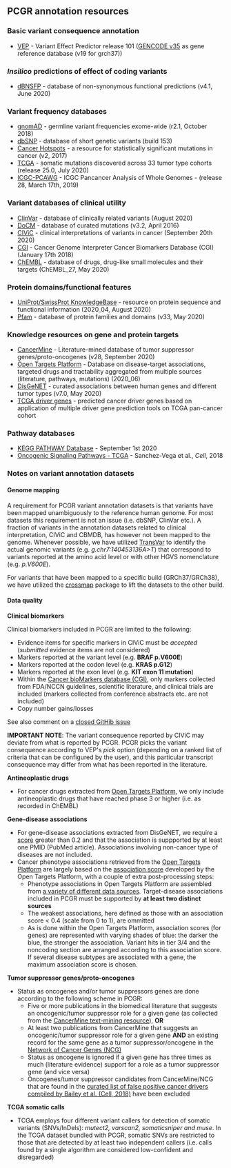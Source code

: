 ## PCGR annotation resources

### Basic variant consequence annotation
  * [VEP](http://www.ensembl.org/info/docs/tools/vep/index.html) - Variant Effect Predictor release 101 ([GENCODE v35](https://www.gencodegenes.org/human/) as gene reference database (v19 for grch37))

###  *Insilico* predictions of effect of coding variants
  * [dBNSFP](https://sites.google.com/site/jpopgen/dbNSFP) - database of non-synonymous functional predictions (v4.1, June 2020)

###  Variant frequency databases
  * [gnomAD](http://exac.broadinstitute.org/) - germline variant frequencies exome-wide (r2.1, October 2018)
  * [dbSNP](http://www.ncbi.nlm.nih.gov/SNP/) - database of short genetic variants (build 153)
  * [Cancer Hotspots](http://cancerhotspots.org) - a resource for statistically significant mutations in cancer (v2, 2017)
  * [TCGA](https://portal.gdc.cancer.gov/) - somatic mutations discovered across 33 tumor type cohorts (release 25.0, July 2020)
  * [ICGC-PCAWG](http://docs.icgc.org/pcawg/) - ICGC Pancancer Analysis of Whole Genomes - (release 28, March 17th, 2019)

### Variant databases of clinical utility
  * [ClinVar](http://www.ncbi.nlm.nih.gov/clinvar/) - database of clinically related variants (August 2020)
  * [DoCM](http://docm.genome.wustl.edu) - database of curated mutations (v3.2, April 2016)
  * [CIViC](http://civic.genome.wustl.edu) - clinical interpretations of variants in cancer (September 20th 2020)
  * [CGI](http://www.cancergenomeinterpreter.org/biomarkers) - Cancer Genome Interpreter Cancer Biomarkers Database (CGI) (January 17th 2018)
  * [ChEMBL](https://www.ebi.ac.uk/chembl/) - database of drugs, drug-like small molecules and their targets (ChEMBL_27, May 2020)

### Protein domains/functional features
  * [UniProt/SwissProt KnowledgeBase](http://www.uniprot.org) - resource on protein sequence and functional information (2020_04, August 2020)
  * [Pfam](http://pfam.xfam.org) - database of protein families and domains (v33, May 2020)

### Knowledge resources on gene and protein targets
  * [CancerMine](https://zenodo.org/record/3525385#.XcHblUVKiL4) - Literature-mined database of tumor suppressor genes/proto-oncogenes (v28, September 2020)
  * [Open Targets Platform](https://www.targetvalidation.org/) - Database on disease-target associations, targeted drugs and tractability aggregated from multiple sources (literature, pathways, mutations) (2020_06)
  * [DisGeNET](http://www.disgenet.org) - curated associations between human genes and different tumor types (v7.0, May 2020)
  * [TCGA driver genes](https://www.ncbi.nlm.nih.gov/pubmed/29625053) - predicted cancer driver genes based on application of multiple driver gene prediction tools on TCGA pan-cancer cohort

### Pathway databases
  * [KEGG PATHWAY Database](http://www.genome.jp/kegg/pathway.htm) - September 1st 2020
  * [Oncogenic Signaling Pathways - TCGA](https://www.ncbi.nlm.nih.gov/pubmed/29625050) - Sanchez-Vega et al., *Cell*, 2018

### Notes on variant annotation datasets

#### Genome mapping

A requirement for PCGR variant annotation datasets is that variants have been mapped unambiguously to the reference human genome. For most datasets this requirement is not an issue (i.e. dbSNP, ClinVar etc.). A fraction of variants in the annotation datasets related to clinical interpretation, CIViC and CBMDB, has however not been mapped to the genome. Whenever possible, we have utilized [TransVar](http://bioinformatics.mdanderson.org/transvarweb/) to identify the actual genomic variants (e.g. _g.chr7:140453136A>T_) that correspond to variants reported at the amino acid level or with other HGVS nomenclature (e.g. _p.V600E_).

For variants that have been mapped to a specific build (GRCh37/GRCh38), we have utilized the [crossmap](http://crossmap.sourceforge.net/) package to lift the datasets to the other build.

#### Data quality

__Clinical biomarkers__

Clinical biomarkers included in PCGR are limited to the following:

* Evidence items for specific markers in CIViC must be *accepted* (*submitted* evidence items are not considered)
* Markers reported at the variant level (e.g. __BRAF p.V600E__)
* Markers reported at the codon level (e.g. __KRAS p.G12__)
* Markers reported at the exon level (e.g. __KIT exon 11 mutation__)
* Within the [Cancer bioMarkers database (CGI)](https://www.cancergenomeinterpreter.org/biomarkers), only markers collected from FDA/NCCN guidelines, scientific literature, and clinical trials are included (markers collected from conference abstracts etc. are not included)
* Copy number gains/losses

See also comment on a [closed GitHib issue](https://github.com/sigven/pcgr/issues/37#issuecomment-391966286)

__IMPORTANT NOTE__: The variant consequence reported by CIViC may deviate from what is reported by PCGR. PCGR picks the variant consequence according to VEP's _pick_ option (depending on a ranked list of criteria that can be configured by the user), and this particular transcript consequence may differ from what has been reported in the literature.

__Antineoplastic drugs__

- For cancer drugs extracted from [Open Targets Platform](https://www.targetvalidation.org), we only include antineoplastic drugs that have reached phase 3 or higher (i.e. as recorded in ChEMBL)

__Gene-disease associations__

- For gene-disease associations extracted from DisGeNET, we require a [score](http://www.disgenet.org/web/DisGeNET/menu/dbinfo#score) greater than 0.2 and that the association is suppported by at least one PMID (PubMed article). Associations involving non-cancer type of diseases are not included.
- Cancer phenotype associations retrieved from the [Open Targets Platform](https://www.targetvalidation.org/) are largely based on the [association score](https://docs.targetvalidation.org/getting-started/scoring) developed by the Open Targets Platform, with a couple of extra post-processing steps:
	- Phenotype associations in Open Targets Platform are assembled from [a variety of different data sources](https://docs.targetvalidation.org/data-sources/data-sources). Target-disease associations included in PCGR must be supported by **at least two distinct sources**
	- The weakest associations, here defined as those with an association score < 0.4 (scale from 0 to 1), are ommitted
	- As is done within the Open Targets Platform, association scores (for genes) are represented with varying shades of blue: the darker the blue, the stronger the association. Variant hits in tier 3/4 and the noncoding section are arranged according to this association score. If several disease subtypes are associated with a gene, the maximum association score is chosen.

__Tumor suppressor genes/proto-oncogenes__

- Status as oncogenes and/or tumor suppressors genes are done according to the following scheme in PCGR:
     - Five or more publications in the biomedical literature that suggests an oncogenic/tumor suppressor role for a given gene (as collected from the [CancerMine text-mining resource](http://bionlp.bcgsc.ca/cancermine/)), **OR**
     - At least two publications from CancerMine that suggests an oncogenic/tumor suppressor role for a given gene **AND** an existing record for the same gene as a tumor suppressor/oncogene in the [Network of Cancer Genes (NCG)](http://ncg.kcl.ac.uk/)
     - Status as oncogene is ignored if a given gene has three times as much (literature evidence) support for a role as a tumor suppressor gene (and vice versa)
     - Oncogenes/tumor suppressor candidates from CancerMine/NCG that are found in the [curated list of false positive cancer drivers compiled by Bailey et al. (Cell, 2018)](https://www.ncbi.nlm.nih.gov/pubmed/30096302) have been excluded


__TCGA somatic calls__

- TCGA employs four different variant callers for detection of somatic variants (SNVs/InDels): _mutect2, varscan2, somaticsniper and muse_. In the TCGA dataset bundled with PCGR, somatic SNVs are restricted to those that are detected by at least two independent callers (i.e. calls found by a single algorithm are considered low-confident and disregarded)
